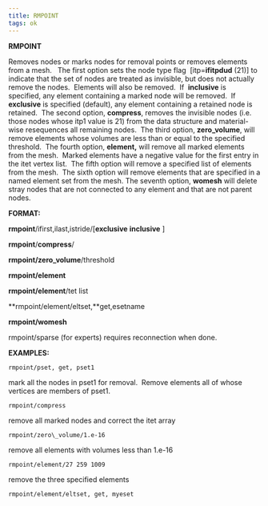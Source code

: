 ```yaml
---
title: RMPOINT
tags: ok
---
```


 **RMPOINT**

  Removes nodes or marks nodes for removal points or removes elements
  from a mesh.   The first option sets the node type flag 
  [itp=**ifitpdud** (21)] to indicate that the set of nodes are
  treated as invisible, but does not actually remove the nodes. 
  Elements will also be removed.  If  **inclusive** is specified, any
  element containing a marked node will be removed.  If  **exclusive**
  is specified (default), any element containing a retained node is
  retained.  The second option, **compress**, removes the invisible
  nodes (i.e. those nodes whose itp1 value is 21) from the data
  structure and material-wise resequences all remaining nodes.  The
  third option, **zero\_volume**, will remove elements whose volumes
  are less than or equal to the specified threshold.  The fourth
  option, **element,** will remove all marked elements from the mesh. 
  Marked elements have a negative value for the first entry in the
  itet vertex list.  The fifth option will remove a specified list of
  elements from the mesh.  The sixth option will remove elements that
  are specified in a named element set from the mesh. The seventh
  option, **womesh** will delete stray nodes that are not connected to
  any element and that are not parent nodes.

**FORMAT:**

**rmpoint**/ifirst,ilast,istride/[**exclusive** **inclusive** ]

**rmpoint**/**compress**/

**rmpoint/zero\_volume**/threshold

**rmpoint/element**

**rmpoint/element**/tet list

**rmpoint/element/eltset,**get,esetname

**rmpoint/womesh**

rmpoint/sparse (for experts) requires reconnection when done.


**EXAMPLES:**

    rmpoint/pset, get, pset1

mark all the nodes in pset1 for removal.  Remove elements all of
whose vertices are members of pset1.

    rmpoint/compress

remove all marked nodes and correct the itet array

    rmpoint/zero\_volume/1.e-16

remove all elements with volumes less than 1.e-16

    rmpoint/element/27 259 1009

remove the three specified elements

    rmpoint/element/eltset, get, myeset
